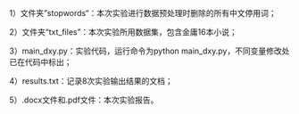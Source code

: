 1）文件夹”stopwords“：本次实验进行数据预处理时删除的所有中文停用词；

2）文件夹“txt_files”：本次实验所用数据集，包含金庸16本小说；

3）main_dxy.py：实验代码，运行命令为python main_dxy.py，不同变量修改处已在代码中标出；

4）results.txt：记录8次实验输出结果的文档；

5）.docx文件和.pdf文件：本次实验报告。